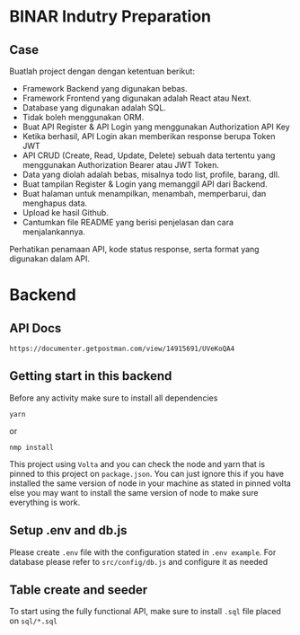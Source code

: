 # BINAR Indutry Preparation
## Case
Buatlah project dengan dengan ketentuan berikut:
- Framework Backend yang digunakan bebas.
- Framework Frontend yang digunakan adalah React atau Next.
- Database yang digunakan adalah SQL.
- Tidak boleh menggunakan ORM.
- Buat API Register & API Login yang menggunakan Authorization API Key
- Ketika berhasil, API Login akan memberikan response berupa Token JWT
- API CRUD (Create, Read, Update, Delete) sebuah data tertentu yang
menggunakan Authorization Bearer atau JWT Token.
- Data yang diolah adalah bebas, misalnya todo list, profile, barang, dll.
- Buat tampilan Register & Login yang memanggil API dari Backend.
- Buat halaman untuk menampilkan, menambah, memperbarui, dan menghapus data.
- Upload ke hasil Github.
- Cantumkan file README yang berisi penjelasan dan cara menjalankannya.

Perhatikan penamaan API, kode status response, serta format yang digunakan
dalam API.


# Backend
## API Docs
```
https://documenter.getpostman.com/view/14915691/UVeKoQA4
```
## Getting start in this backend
Before any activity make sure to install all dependencies
```
yarn
```
or
```
nmp install
```
This project using `Volta` and you can check the node and yarn that is pinned to this project on `package.json`. You can just ignore this if you have installed the same version of node in your machine as stated in pinned volta else you may want to install the same version of node to make sure everything is work.

## Setup .env and db.js
Please create `.env` file with the configuration stated in `.env example`. For database please refer to `src/config/db.js` and configure it as needed

## Table create and seeder
To start using the fully functional API, make sure to install `.sql` file placed on `sql/*.sql`